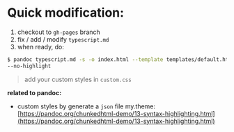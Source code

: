 # Quick modification:


1. checkout to `gh-pages` branch
2. fix / add / modify `typescript.md`
3. when ready, do:

```bash
$ pandoc typescript.md -s -o index.html --template templates/default.html5 --metadata title='Typescript'
--no-highlight
```

> add your custom styles in `custom.css` 

**related to pandoc:**


- custom styles by generate a `json` file my.theme: [https://pandoc.org/chunkedhtml-demo/13-syntax-highlighting.html](https://pandoc.org/chunkedhtml-demo/13-syntax-highlighting.html)
